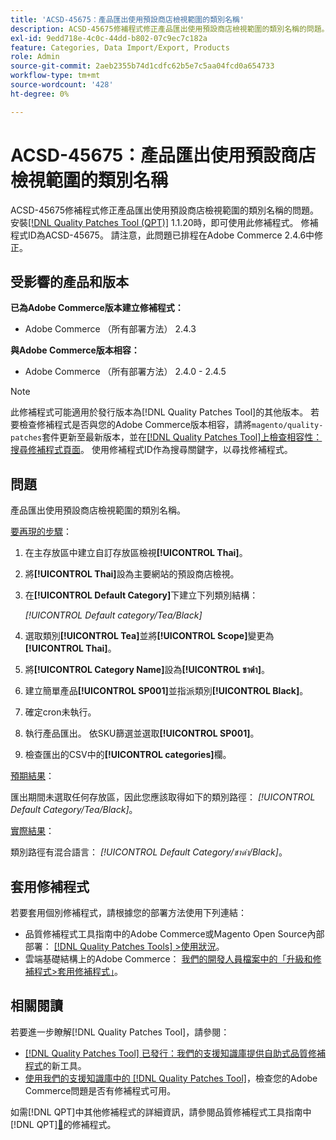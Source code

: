 ```yaml
---
title: 'ACSD-45675：產品匯出使用預設商店檢視範圍的類別名稱'
description: ACSD-45675修補程式修正產品匯出使用預設商店檢視範圍的類別名稱的問題。 安裝[Quality Patches Tool (QPT)](/help/announcements/adobe-commerce-announcements/magento-quality-patches-released-new-tool-to-self-serve-quality-patches.md) 1.1.20後，即可使用此修補程式。 修補程式ID為ACSD-45675。 請注意，此問題已排程在Adobe Commerce 2.4.6中修正。
exl-id: 9edd718e-4c0c-44dd-b802-07c9ec7c182a
feature: Categories, Data Import/Export, Products
role: Admin
source-git-commit: 2aeb2355b74d1cdfc62b5e7c5aa04fcd0a654733
workflow-type: tm+mt
source-wordcount: '428'
ht-degree: 0%

---
```


# ACSD-45675：產品匯出使用預設商店檢視範圍的類別名稱

ACSD-45675修補程式修正產品匯出使用預設商店檢視範圍的類別名稱的問題。 安裝[[!DNL Quality Patches Tool (QPT)]](/help/announcements/adobe-commerce-announcements/magento-quality-patches-released-new-tool-to-self-serve-quality-patches.md) 1.1.20時，即可使用此修補程式。 修補程式ID為ACSD-45675。 請注意，此問題已排程在Adobe Commerce 2.4.6中修正。

## 受影響的產品和版本

**已為Adobe Commerce版本建立修補程式：**

* Adobe Commerce （所有部署方法） 2.4.3

**與Adobe Commerce版本相容：**

* Adobe Commerce （所有部署方法） 2.4.0 - 2.4.5

>[!NOTE]
>
>此修補程式可能適用於發行版本為[!DNL Quality Patches Tool]的其他版本。 若要檢查修補程式是否與您的Adobe Commerce版本相容，請將`magento/quality-patches`套件更新至最新版本，並在[[!DNL Quality Patches Tool]上檢查相容性：搜尋修補程式頁面](https://experienceleague.adobe.com/tools/commerce-quality-patches/index.html?lang=zh-Hant)。 使用修補程式ID作為搜尋關鍵字，以尋找修補程式。

## 問題

產品匯出使用預設商店檢視範圍的類別名稱。

<u>要再現的步驟</u>：

1. 在主存放區中建立自訂存放區檢視&#x200B;**[!UICONTROL Thai]**。
1. 將&#x200B;**[!UICONTROL Thai]**&#x200B;設為主要網站的預設商店檢視。
1. 在&#x200B;**[!UICONTROL Default Category]**&#x200B;下建立下列類別結構：

   *[!UICONTROL Default category/Tea/Black]*

1. 選取類別&#x200B;**[!UICONTROL Tea]**&#x200B;並將&#x200B;**[!UICONTROL Scope]**&#x200B;變更為&#x200B;**[!UICONTROL Thai]**。
1. 將&#x200B;**[!UICONTROL Category Name]**&#x200B;設為&#x200B;**[!UICONTROL ชาดำ]**。
1. 建立簡單產品&#x200B;**[!UICONTROL SP001]**&#x200B;並指派類別&#x200B;**[!UICONTROL Black]**。
1. 確定cron未執行。
1. 執行產品匯出。 依SKU篩選並選取&#x200B;**[!UICONTROL SP001]**。
1. 檢查匯出的CSV中的&#x200B;**[!UICONTROL categories]**&#x200B;欄。

<u>預期結果</u>：

匯出期間未選取任何存放區，因此您應該取得如下的類別路徑： *[!UICONTROL Default Category/Tea/Black]*。

<u>實際結果</u>：

類別路徑有混合語言： *[!UICONTROL Default Category/ชาดำ/Black]*。

## 套用修補程式

若要套用個別修補程式，請根據您的部署方法使用下列連結：

* 品質修補程式工具指南中的Adobe Commerce或Magento Open Source內部部署： [[!DNL Quality Patches Tools] >使用狀況](https://experienceleague.adobe.com/docs/commerce-operations/tools/quality-patches-tool/usage.html?lang=zh-Hant)。
* 雲端基礎結構上的Adobe Commerce： [我們的開發人員檔案中的「升級和修補程式>套用修補程式」](https://experienceleague.adobe.com/zh-hant/docs/commerce-cloud-service/user-guide/develop/upgrade/apply-patches)。

## 相關閱讀

若要進一步瞭解[!DNL Quality Patches Tool]，請參閱：

* [[!DNL Quality Patches Tool] 已發行：我們的支援知識庫提供自助式品質修補程式](/help/announcements/adobe-commerce-announcements/magento-quality-patches-released-new-tool-to-self-serve-quality-patches.md)的新工具。
* [使用我們的支援知識庫中的 [!DNL Quality Patches Tool]](https://experienceleague.adobe.com/docs/commerce-knowledge-base/kb/support-tools/patches/check-patch-for-magento-issue-with-magento-quality-patches.html?lang=zh-Hant)，檢查您的Adobe Commerce問題是否有修補程式可用。

如需[!DNL QPT]中其他修補程式的詳細資訊，請參閱品質修補程式工具指南中 [!DNL QPT][&#128279;](https://experienceleague.adobe.com/tools/commerce-quality-patches/index.html?lang=zh-Hant)的修補程式。
